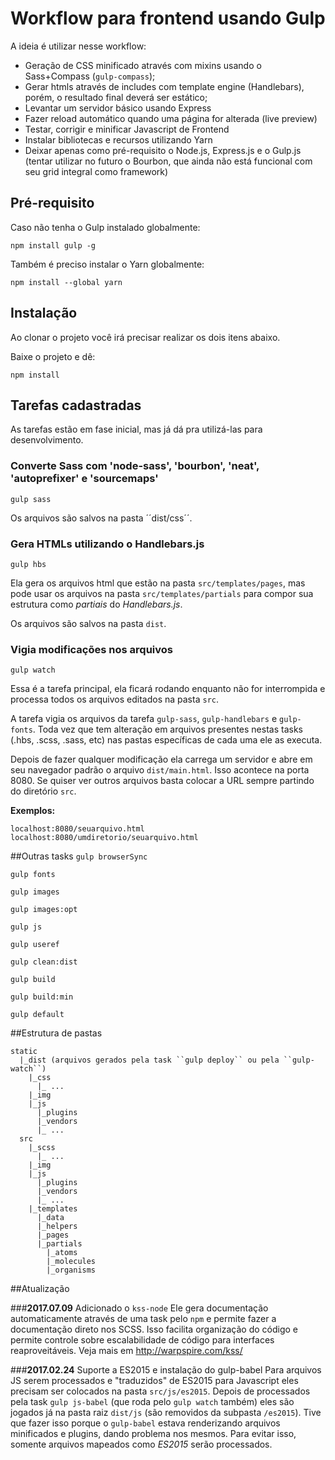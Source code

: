 # Workflow para frontend usando Gulp

A ideia é utilizar nesse workflow:

* Geração de CSS minificado através com mixins usando o Sass+Compass (``gulp-compass``);
* Gerar htmls através de includes com template engine (Handlebars), porém, o resultado final deverá ser estático;
* Levantar um servidor básico usando Express
* Fazer reload automático quando uma página for alterada (live preview)
* Testar, corrigir e minificar Javascript de Frontend
* Instalar bibliotecas e recursos utilizando Yarn
* Deixar apenas como pré-requisito o Node.js, Express.js e o Gulp.js (tentar utilizar no futuro o Bourbon, que ainda não está funcional com seu grid integral como framework)


## Pré-requisito

Caso não tenha o Gulp instalado globalmente:

``npm install gulp -g``

Também é preciso instalar o Yarn globalmente:

``npm install --global yarn``

## Instalação

Ao clonar o projeto você irá precisar realizar os dois itens abaixo.

Baixe o projeto e dê:

``npm install``


## Tarefas cadastradas

As tarefas estão em fase inicial, mas já dá pra utilizá-las para desenvolvimento.

### Converte Sass com 'node-sass', 'bourbon', 'neat', 'autoprefixer' e 'sourcemaps'

``gulp sass``

Os arquivos são salvos na pasta ´´dist/css´´.

### Gera HTMLs utilizando o Handlebars.js

``gulp hbs``

Ela gera os arquivos html que estão na pasta ``src/templates/pages``, mas pode usar os arquivos na pasta ``src/templates/partials`` para compor sua estrutura como *partiais* do *Handlebars.js*.

Os arquivos são salvos na pasta ``dist``.

### Vigia modificações nos arquivos

``gulp watch``

Essa é a tarefa principal, ela ficará rodando enquanto não for interrompida e processa todos os arquivos editados na pasta ``src``.

A tarefa vigia os arquivos da tarefa ``gulp-sass``, ``gulp-handlebars`` e ``gulp-fonts``. Toda vez que tem alteração em arquivos presentes nestas tasks (.hbs, .scss, .sass, etc) nas pastas específicas de cada uma ele as executa.

Depois de fazer qualquer modificação ela carrega um servidor e abre em seu navegador padrão o arquivo ``dist/main.html``. Isso acontece na porta 8080. Se quiser ver outros arquivos basta colocar a URL sempre partindo do diretório ``src``.

**Exemplos:**

```
localhost:8080/seuarquivo.html
localhost:8080/umdiretorio/seuarquivo.html
```

##Outras tasks
``gulp browserSync``

``gulp fonts``

``gulp images``

``gulp images:opt``

``gulp js``

``gulp useref``

``gulp clean:dist``

``gulp build``

``gulp build:min``

``gulp default``

##Estrutura de pastas

```
static
  |_dist (arquivos gerados pela task ``gulp deploy`` ou pela ``gulp-watch``)
    |_css
      |_ ...
    |_img
    |_js
      |_plugins
      |_vendors
      |_ ...
  src
    |_scss
      |_ ...
    |_img
    |_js
      |_plugins
      |_vendors
      |_ ...
    |_templates
      |_data
      |_helpers
      |_pages
      |_partials
        |_atoms
        |_molecules
        |_organisms
```

##Atualização

###**2017.07.09** Adicionado o `kss-node`
Ele gera documentação automaticamente através de uma task pelo `npm` e permite fazer a documentação direto nos SCSS. Isso facilita organização do código e permite controle sobre escalabilidade de código para interfaces reaproveitáveis. Veja mais em http://warpspire.com/kss/

###**2017.02.24** Suporte a ES2015 e instalação do gulp-babel
Para arquivos JS serem processados e "traduzidos" de ES2015 para Javascript eles precisam ser colocados na pasta `src/js/es2015`. Depois de processados pela task `gulp js-babel` (que roda pelo `gulp watch` também) eles são jogados já na pasta raiz `dist/js` (são removidos da subpasta `/es2015`). Tive que fazer isso porque o `gulp-babel` estava renderizando arquivos minificados e plugins, dando problema nos mesmos. Para evitar isso, somente arquivos mapeados como *ES2015* serão processados.
